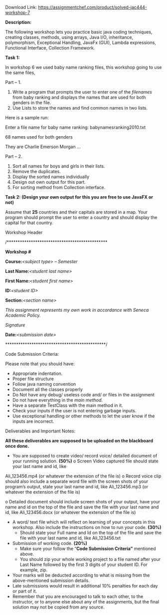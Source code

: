 Download Link: https://assignmentchef.com/product/solved-jac444-workshop-7
<br>



<strong>Description:</strong>

The following workshop lets you practice basic java coding techniques, creating classes, methods, using arrays, Java I/O, inheritance, polymorphism, Exceptional Handling, JavaFx (GUI), Lambda expressions, Functional Interface, Collection Framework.




<strong>Task 1: </strong>

<strong>                </strong>In workshop 6 we used baby name ranking files, this workshop going to use the same files,




Part – 1.

<ol>

 <li>Write a program that prompts the user to enter one of the <em>filenames</em> from baby ranking and displays the names that are used for both genders in the file.</li>

 <li>Use Lists to store the names and find common names in two lists.</li>

</ol>




Here is a sample run:

Enter a file name for baby name ranking: babynamesranking2010.txt

68 names used for both genders

They are Charlie Emerson Morgan …

Part – 2.

<ol>

 <li>Sort all names for boys and girls in their lists.</li>

 <li>Remove the duplicates.</li>

 <li>Display the sorted names individually</li>

 <li>Design out own output for this part.</li>

 <li>For sorting method from Collection interface.</li>

</ol>

<strong> </strong>

<strong>Task 2: (Design your own output for this you are free to use JavaFX or not) </strong>




Assume that <strong>25</strong> countries and their capitals are stored in a map. Your program should prompt     the user to enter a country and should display the capital for that country.

<strong> </strong>

Workshop Header




/**********************************************

<strong>Workshop #  </strong>

<strong>Course:</strong><em>&lt;subject type&gt; – Semester </em>

<strong>Last Name:</strong><em>&lt;student last name&gt; </em>

<strong>First Name:</strong><em>&lt;student first name&gt; </em>

<strong>ID:</strong><em>&lt;student ID&gt; </em>

<strong>Section:</strong><em>&lt;section name&gt; </em>

<em>This assignment represents my own work in accordance with Seneca Academic Policy. </em>

<em>Signature </em>

<strong>Date:</strong><em>&lt;submission date&gt; </em>

**********************************************/




<strong> </strong>

Code Submission Criteria:

Please note that you should have:

<ul>

 <li>Appropriate indentation.</li>

 <li>Proper file structure</li>

 <li>Follow java naming convention</li>

 <li>Document all the classes properly</li>

 <li>Do Not have any debug/ useless code and/ or files in the assignment</li>

 <li>Do not have everything in the <em>main method</em>.</li>

 <li>Have a separate TestClass with the main method in it.</li>

 <li>Check your inputs if the user is not entering garbage inputs.</li>

 <li>Use exceptional handling or other methods to let the user know if the inputs are incorrect.</li>

</ul>




Deliverables and Important Notes:




<strong>All these deliverables are supposed to be uploaded on the blackboard once done. </strong>

<strong> </strong>

<ul>

 <li>You are supposed to create video/ record voice/ detailed document of your running solution. <strong>(50%)</strong>  o Screen Video captured file should state your last name and id, like</li>

</ul>

Ali_123456.mp4 (or whatever the extension of the file is) o Record voice clip should also include a separate word file with the screen shots of your program’s output, state your last name and id, like Ali_123456.mp3 (or whatever the extension of the file is)

o Detailed document should include screen shots of your output, have your name and id on the top of the file and save the file with your last name and id, like Ali_123456.docx (or whatever the extension of the file is)

<ul>

 <li>A word/ text file which will reflect on learning of your concepts in this workshop. Also include the instructions on how to run your code.                                 <strong>(30%)</strong>

  <ul>

   <li>Should state your Full name and Id on the top of the file and save the file with your last name and id, like Ali_123456.txt</li>

  </ul></li>

 <li>Submission of working code.                                                                         <strong>(20%)</strong>

  <ul>

   <li>Make sure your follow the “<strong>Code Submission Criteria”</strong> mentioned above.</li>

   <li>You should zip your whole working project to a file named after your Last Name followed by the first 3 digits of your student ID. For example, zip.</li>

  </ul></li>

 <li>Your marks will be deducted according to what is missing from the above-mentioned submission details.</li>

 <li>Late submissions would result in additional 10% penalties for each day or part of it.</li>

 <li>Remember that you are encouraged to talk to each other, to the instructor, or to anyone else about any of the assignments, but the final solution may not be copied from any source.</li>

</ul>




<strong> </strong>

<strong> </strong>